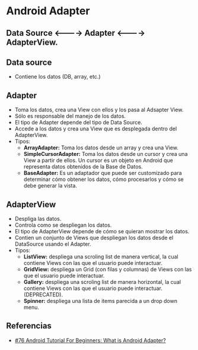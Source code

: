   Android Adapter
==========================

Data Source <----> Adapter <----> AdapterView.
------------------------------------------------------------

**Data source**
---------------
- Contiene los datos (DB, array, etc.)

**Adapter**
---------------
- Toma los datos, crea una View con ellos y los pasa al Adsapter View.
- Sólo es responsable del manejo de los datos.
- El tipo de Adapter depende del tipo de Data Source.
- Accede a los datos y crea una View que es desplegada dentro del AdapterView.
- Tipos:
	- **ArrayAdapter:** Toma los datos desde un array y crea una View.
	- **SimpleCursorAdapter:** Toma los datos desde un cursor y crea una View a partir de ellos. Un cursor es un objeto en Android que representa datos obtenidos de la Base de Datos.
	- **BaseAdapter:** Es un adaptador que puede ser customizado para determinar cómo obtener los datos, cómo procesarlos y cómo se debe generar la vista.

**AdapterView**
---------------
- Despliga las datos.
- Controla como se despliegan los datos.
- El tipo de AdapterView depende de cómo se quieran mostrar los datos.
- Contien un conjunto de Views que despliegan los datos desde el DataSource usando el Adapter.
- Tipos:
	- **ListView:** despliega una scroling list de manera vertical, la cual contiene Views con las que el usuario puede interactuar.
	- **GridView:** despliega un Grid (con filas y columnas) de Views con las que el usuario puede interactuar.
	- **Gallery:** despliega una scroling list de manera horizontal, la cual contiene Views con las que el usuario puede interactuar. (DEPRECATED).
	- **Spinner:** despliega una lista de items parecida a un drop down menu.

Referencias
------------
- [#76 Android Tutorial For Beginners: What is Android Adapter?](https://www.youtube.com/watch?v=uic3TVp_j3M&index=76&list=PLonJJ3BVjZW6hYgvtkaWvwAVvOFB7fkLa&nohtml5=False)